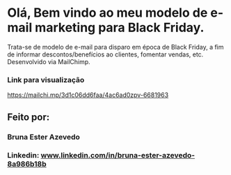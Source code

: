 # Olá, Bem vindo ao meu modelo de e-mail marketing para Black Friday.
Trata-se de modelo de e-mail para disparo em época de Black Friday, a fim de informar descontos/benefícios ao clientes, fomentar vendas, etc. Desenvolvido via MailChimp.



### Link para visualização
https://mailchi.mp/3d1c06dd6faa/4ac6ad0zpv-6681963

## Feito por:

### Bruna Ester Azevedo

### Linkedin: www.linkedin.com/in/bruna-ester-azevedo-8a986b18b
